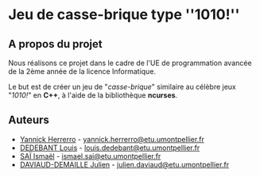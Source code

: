 # Jeu de casse-brique type ''1010!''

## A propos du projet

Nous réalisons ce projet dans le cadre de l'UE de programmation avancée de la 2ème année de la licence Informatique.

Le but est de créer un jeu de "*casse-brique*" similaire au célèbre jeux "*1010!*" en **C++**, à l'aide de la bibliothèque **ncurses**.


## Auteurs

- [Yannick Herrerro](https://gitlab.info-ufr.univ-montp2.fr/u/e20150013356) - <yannick.herrerro@etu.umontpellier.fr>
- [DEDEBANT Louis](https://gitlab.info-ufr.univ-montp2.fr/u/20141988) - <louis.dedebant@etu.umontpellier.fr>
- [SAÏ Ismaël](https://gitlab.info-ufr.univ-montp2.fr/u/20135723) - <ismael.sai@etu.umontpellier.fr>
- [DAVIAUD-DEMAILLE Julien](https://gitlab.info-ufr.univ-montp2.fr/u/e20150007556) - <julien.daviaud@etu.umontpellier.fr>
